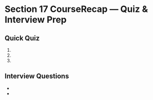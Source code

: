 # Section 17 CourseRecap — Quiz & Interview Prep

## Quick Quiz
1. 
2. 
3. 

## Interview Questions
- 
- 

